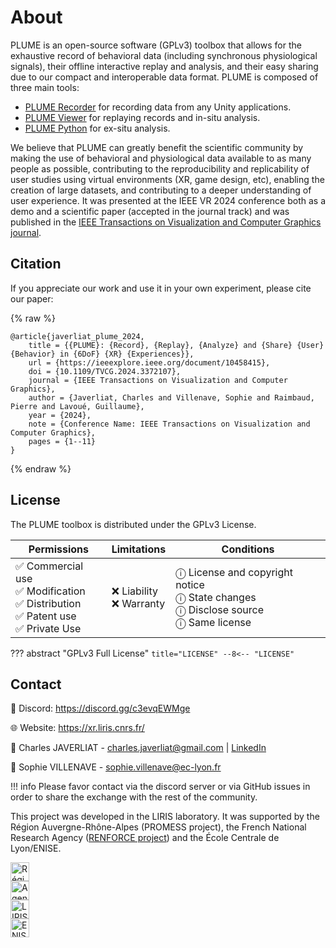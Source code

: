 # About

PLUME is an open-source software (GPLv3) toolbox that allows for the exhaustive record of behavioral data (including synchronous physiological signals), their offline interactive replay and analysis, and their easy sharing due to our compact and interoperable data format. PLUME is composed of three main tools:

- [PLUME Recorder](https://github.com/liris-xr/PLUME-Recorder) for recording data from any Unity applications.
- [PLUME Viewer](https://github.com/liris-xr/PLUME-Viewer) for replaying records and in-situ analysis.
- [PLUME Python](https://github.com/liris-xr/PLUME-Python) for ex-situ analysis.

We believe that PLUME can greatly benefit the scientific community by making the use of behavioral and physiological data available to as many people as possible, contributing to the reproducibility and replicability of user studies using virtual environments (XR, game design, etc), enabling the creation of large datasets, and contributing to a deeper understanding of user experience. It was presented at the IEEE VR 2024 conference both as a demo and a scientific paper (accepted in the journal track) and was published in the [IEEE Transactions on Visualization and Computer Graphics journal](https://www.computer.org/csdl/journal/tg/2024/05/10458415/1V2s4TP60so).

## Citation

If you appreciate our work and use it in your own experiment, please cite our paper:

{% raw %}
```
@article{javerliat_plume_2024,
	title = {{PLUME}: {Record}, {Replay}, {Analyze} and {Share} {User} {Behavior} in {6DoF} {XR} {Experiences}},
	url = {https://ieeexplore.ieee.org/document/10458415},
	doi = {10.1109/TVCG.2024.3372107},
	journal = {IEEE Transactions on Visualization and Computer Graphics},
	author = {Javerliat, Charles and Villenave, Sophie and Raimbaud, Pierre and Lavoué, Guillaume},
	year = {2024},
	note = {Conference Name: IEEE Transactions on Visualization and Computer Graphics},
	pages = {1--11}
}
```
{% endraw %}

## License

The PLUME toolbox is distributed under the GPLv3 License.

| Permissions                                                                           | Limitations               | Conditions                                                                               |
| ------------------------------------------------------------------------------------- | ------------------------- | ---------------------------------------------------------------------------------------- |
| ✅ Commercial use<br>✅ Modification<br>✅ Distribution<br>✅ Patent use<br>✅ Private Use | ❌ Liability<br>❌ Warranty | ⓘ License and copyright notice<br>ⓘ State changes<br>ⓘ Disclose source<br>ⓘ Same license |

??? abstract "GPLv3 Full License"
    ``` title="LICENSE"
    --8<-- "LICENSE"
    ```

## Contact

💬 Discord: <https://discord.gg/c3evqEWMge>

🌐 Website: <https://xr.liris.cnrs.fr/>

🧑 Charles JAVERLIAT - <charles.javerliat@gmail.com> | [LinkedIn](https://www.linkedin.com/in/charles-javerliat-20234716a/)

🧑 Sophie VILLENAVE - <sophie.villenave@ec-lyon.fr>

!!! info
    Please favor contact via the discord server or via GitHub issues in order to share the exchange with the rest of the community.

This project was developed in the LIRIS laboratory. It was supported by the Région Auvergne-Rhône-Alpes (PROMESS project), the French National Research Agency ([RENFORCE project](https://projet.liris.cnrs.fr/renforce/)) and the École Centrale de Lyon/ENISE.

<div class="md-container center-h gap-30 flex-row">
	<div class="column">
		<a href="https://www.auvergnerhonealpes.fr/"><img src="../images/logo_aura.png" alt="Région Auvergne-Rhône-Alpes" style="height: 30px"></a>
	</div>
	<div class="column">
		<a href="https://anr.fr/"><img src="../images/logo_anr.png" alt="Agence Nationale de la Recherche" style="height: 30px"></a>
	</div>
	<div class="column">
		<a href="https://liris.cnrs.fr/renforce/"><img src="../images/logo_liris.png" alt="LIRIS" style="height: 30px"></a>
	</div>
	<div class="column">
		<a href="https://www.enise.fr/"><img src="../images/logo_enise.jpg" alt="ENISE" style="height: 30px"></a>
	</div>
</div>